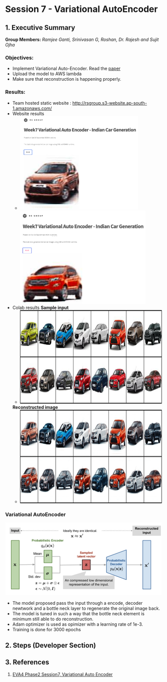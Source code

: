 # Session 7 - Variational AutoEncoder


## 1. Executive Summary
**Group Members:** *Ramjee Ganti, Srinivasan G, Roshan, Dr. Rajesh and Sujit Ojha*

### **Objectives**:

- Implement Variational Auto-Encoder. Read the [paper](https://arxiv.org/pdf/1906.02691.pdf) 
- Upload the model to AWS lambda
- Make sure that reconstruction is happening properly.

### **Results**:

- Team hosted static website : http://rsgroup.s3-website.ap-south-1.amazonaws.com/
- Website results
    - <img src="results/website_results1.png" alt="Set1" height="300"/><img src="results/website_results2.png" alt="set2" height="300"/>
- Colab results
    **Sample input**
    - <img src="results/sample_input.png" alt="Input images" height="300"/>
    **Reconstructed image**
    - <img src="results/Reconstruction.png" alt="Reconstruction" height="300"/>


### **Variational AutoEncoder**

![Image](https://github.com/EVA4-RS-Group/Phase2/blob/master/S7_Variational_AutoEncoders/results/vae-gaussian.png)

- The model proposed pass the input through a encode, decoder newtwork and a bottle neck layer to regenerate the original image back.   
- The model is tuned in such  a way that the bottle neck element is minimum still able to do reconstruction.
- Adam optimizer is used as opimizer with a learning rate of 1e-3.
- Training is done for 3000 epochs


## 2. Steps (Developer Section)

## 3. References

1. [EVA4 Phase2 Session7, Variational Auto Encoder](https://theschoolof.ai/)

